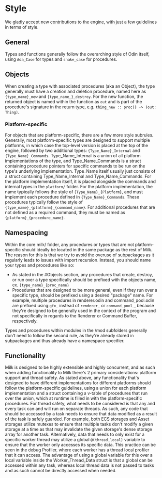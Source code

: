 # Style

We gladly accept new contributions to the engine, with just a few guidelines in terms of style.

## General

Types and functions generally follow the overarching style of Odin itself, using `Ada_Case` for types and `snake_case` for procedures.

## Objects

When creating a type with associated procedures (aka an Object), the type generally must have a creation and deletion procedure, named here as
`{type_name}_new` and `{type_name_}_destroy`. For the new function, the returned object is named within the function as `out` and is part of the
procedure's signature in the return type, e.g. `thing_new :: proc() -> (out: Thing)`.

### Platform-specific

For objects that are platform-specific, there are a few more style subrules. Generally, most platform-specific types are designed to support multiple
platforms, in which case the top-level version is placed at the top of the engine, followed by two additional types: `{Type_Name}_Internal` and
`{Type_Name}_Commands`. Type_Name_Internal is a union of all platform implementations of the type, and Type_Name_Commands is a struct containing procedure pointers
for specific commands to be run on the type's underlying implementation. Type_Name itself usually just consists of a struct containing Type_Name_Internal and
Type_Name_Commands. For the platform implementation itself, it is placed alongside the commands and internal types in the `platform/` folder. For the platform implementation,
the name typically follows the style of `{Type_Name}_{Platform}`, and must implement each procedure defined in `{Type_Name}_Commands`. These procedures typically follow the
style of `{type_name}_{platform}_{command_name}`. For additional procedures that are not defined as a required command, they must be named as `{platform}_{procedure_name}`.

## Namespacing

Within the core milk/ folder, any procedures or types that are not platform-specific should ideally be located in the same package as the rest of Milk. The reason for this is that we try to avoid
the overuse of subpackages as it regularly leads to issues with import recursion. Instead, you should name your types and procedures like so:
- As stated in the #Objects section, any procedures that create, destroy, or run over a type specifically should be prefixed with the objects name, ex. `{type_name}_{proc_name}`
- Procedures that are designed to be more general, even if they run over a specific type, should be prefixed using a desired "package" name. For example, multiple procedures in renderer.odin
and command_pool.odin are prefixed using `gfx_` instead of `renderer_` or `command_pool_`, because they're designed to be generally used in the context of the program and not specifically in
regards to the Renderer or Command Buffer, respectively.

Types and procedures within modules in the /mod subfolders generally don't need to follow the second rule, as they're already stored in subpackages and thus already have a namespace specifier.

## Functionality

Milk is designed to be highly extensible and highly concurrent, and as such when adding functionality to Milk there's 2 primary considerations: platform support and thread safety.
As stated above, any functionality that's designed to have different implementations for different platforms should follow the platform-specific guidelines, using a union for each platform implementation
and a struct containing a v-table of procedures that run over the union, which at runtime is filled in with the platform-specific procedures. For thread safety, what needs to be considered is that any and every task
can and will run on separate threads. As such, any code that should be accessed by a task needs to ensure that data modified as a result of the task is safely guarded. For example, both ECS storages and Asset storages utilize
mutexes to ensure that multiple tasks don't modify a given storage at a time as that may invalidate the given storage's dense storage array for another task. Alternatively, data that needs to only exist for a specific
worker thread may utilize a global `@(thread_local)` variable to ensure that the worker only accesses its specific data. This practice can be seen in the debug Profiler, where each worker has a thread local profiler
that it can access. The advantage of using a global variable for this over a local variable inside the Worker_Thread_Data struct is that a global can be accessed within any task, whereas local thread data is not passed to tasks and as such cannot be directly accessed when needed.